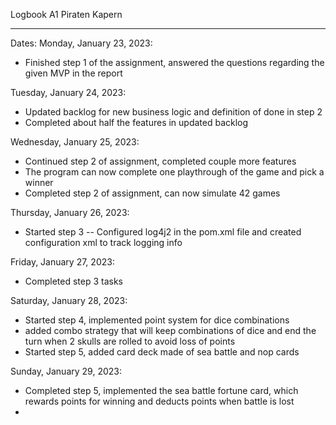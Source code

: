 Logbook A1 Piraten Kapern 
_______________________________

Dates:
Monday, January 23, 2023:
- Finished step 1 of the assignment, answered the questions regarding the given MVP 
  in the report

Tuesday, January 24, 2023:
- Updated backlog for new business logic and definition of done in step 2
- Completed about half the features in updated backlog

Wednesday, January 25, 2023:
- Continued step 2 of assignment, completed couple more features
- The program can now complete one playthrough of the game and pick a winner
- Completed step 2 of assignment, can now simulate 42 games

Thursday, January 26, 2023:
- Started step 3 -- Configured log4j2 in the pom.xml file and created configuration xml to track logging info

Friday, January 27, 2023:
- Completed step 3 tasks 

Saturday, January 28, 2023:
- Started step 4, implemented point system for dice combinations
- added combo strategy that will keep combinations of dice and end the turn when 2 skulls are rolled to avoid loss of points
- Started step 5, added card deck made of sea battle and nop cards

Sunday, January 29, 2023:
- Completed step 5, implemented the sea battle fortune card, which rewards points for winning and deducts points when battle is lost
- 